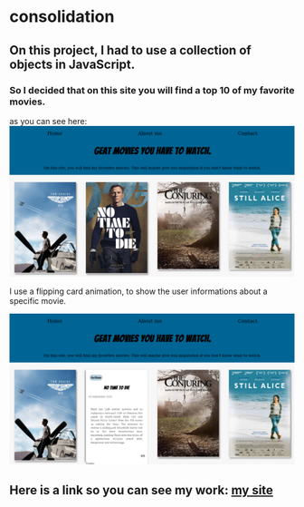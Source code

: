 # consolidation
 ## On this project, I had to use a collection of objects in JavaScript.

 ### So I decided that on this site you will find a top 10 of my favorite movies.

 as you can see here:
 ![capture d'écran](assets/picture/cap1.png)

 I use a flipping card animation, to show the user informations about a specific movie.

![capture d'écran](assets/picture/cap2.png)

## Here is a link so you can see my work: [my site](https://vincentdevi.github.io/consolidation/)